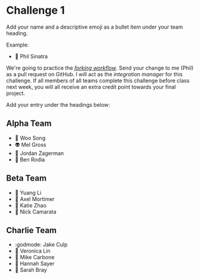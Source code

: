 # Challenge 1

Add your name and a descriptive emoji as a bullet item under your team heading.

Example:

- 💪 Phil Sinatra

We're going to practice the [_forking workflow_](https://github.com/philsinatra/IDM-T380/blob/master/instructor_materials/03-git.md#forking). Send your change to me (Phil) as a pull request on GitHub. I will act as the _integration manager_ for this challenge. If all members of all teams complete this challenge before class next week, you will all receive an extra credit point towards your final project.

Add your entry under the headings below:

## Alpha Team

- :sushi: Woo Song
- :alien: Mel Gross
- :vhs: Jordan Zagerman
- :moyai: Ben Rodia

## Beta Team

- :dart: Yuang Li
- :pizza: Axel Mortimer
- :octopus: Katie Zhao
- :lollipop: Nick Camarata


## Charlie Team

- :godmode: Jake Culp
- :panda_face: Veronica Lin
- :hammer: Mike Carbone
- :raising_hand: Hannah Sayer
- :dog: Sarah Bray
